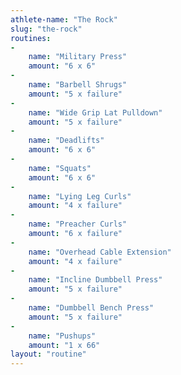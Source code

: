 ```yaml
---
athlete-name: "The Rock"
slug: "the-rock"
routines:
-
	name: "Military Press"
	amount: "6 x 6"
-
	name: "Barbell Shrugs"
	amount: "5 x failure"
-
	name: "Wide Grip Lat Pulldown"
	amount: "5 x failure"
-
	name: "Deadlifts"
	amount: "6 x 6"
-
	name: "Squats"
	amount: "6 x 6"
-
	name: "Lying Leg Curls"
	amount: "4 x failure"
-
	name: "Preacher Curls"
	amount: "6 x failure"
-
	name: "Overhead Cable Extension"
	amount: "4 x failure"
-
	name: "Incline Dumbbell Press"
	amount: "5 x failure"
-
	name: "Dumbbell Bench Press"
	amount: "5 x failure"
-
	name: "Pushups"
	amount: "1 x 66"
layout: "routine"
---
```

